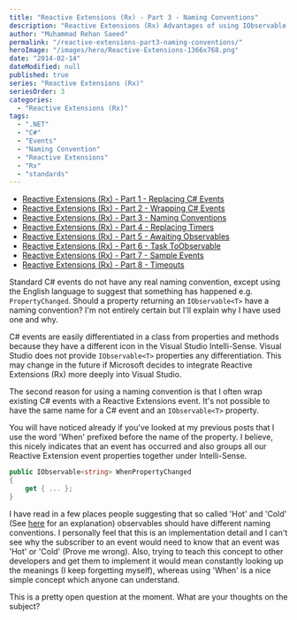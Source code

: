 ```yaml
---
title: "Reactive Extensions (Rx) - Part 3 - Naming Conventions"
description: "Reactive Extensions (Rx) Advantages of using IObservable property naming conventions and comparison between C# events."
author: "Muhammad Rehan Saeed"
permalink: "/reactive-extensions-part3-naming-conventions/"
heroImage: "/images/hero/Reactive-Extensions-1366x768.png"
date: "2014-02-14"
dateModified: null
published: true
series: "Reactive Extensions (Rx)"
seriesOrder: 3
categories:
  - "Reactive Extensions (Rx)"
tags:
  - ".NET"
  - "C#"
  - "Events"
  - "Naming Convention"
  - "Reactive Extensions"
  - "Rx"
  - "standards"
---
```


- [Reactive Extensions (Rx) - Part 1 - Replacing C# Events](/reactive-extensions-part1-replacing-events/)
- [Reactive Extensions (Rx) - Part 2 - Wrapping C# Events](/reactive-extensions-part2-wrapping-events/)
- [Reactive Extensions (Rx) - Part 3 - Naming Conventions](/reactive-extensions-part3-naming-conventions/)
- [Reactive Extensions (Rx) - Part 4 - Replacing Timers](/reactive-extensions-part4-replacing-timers/)
- [Reactive Extensions (Rx) - Part 5 - Awaiting Observables](/reactive-extensions-part4-awaiting-observables/)
- [Reactive Extensions (Rx) - Part 6 - Task ToObservable](/reactive-extensions-part6-task-toobservable/)
- [Reactive Extensions (Rx) - Part 7 - Sample Events](/reactive-extensions-part7-sample-events/)
- [Reactive Extensions (Rx) - Part 8 - Timeouts](/reactive-extensions-rx-part-8-timeouts/)

Standard C# events do not have any real naming convention, except using the English language to suggest that something has happened e.g. `PropertyChanged`. Should a property returning an `IObservable<T>` have a naming convention? I'm not entirely certain but I'll explain why I have used one and why.

C# events are easily differentiated in a class from properties and methods because they have a different icon in the Visual Studio Intelli-Sense. Visual Studio does not provide `IObservable<T>` properties any differentiation. This may change in the future if Microsoft decides to integrate Reactive Extensions (Rx) more deeply into Visual Studio.

The second reason for using a naming convention is that I often wrap existing C# events with a Reactive Extensions event. It's not possible to have the same name for a C# event and an `IObservable<T>` property.

You will have noticed already if you've looked at my previous posts that I use the word 'When' prefixed before the name of the property. I believe, this nicely indicates that an event has occurred and also groups all our Reactive Extension event properties together under Intelli-Sense.

```cs
public IObservable<string> WhenPropertyChanged
{
    get { ... };
}
```

I have read in a few places people suggesting that so called 'Hot' and 'Cold' (See [here](http://stackoverflow.com/questions/2521277/what-are-the-hot-and-cold-observables) for an explanation) observables should have different naming conventions. I personally feel that this is an implementation detail and I can't see why the subscriber to an event would need to know that an event was 'Hot' or 'Cold' (Prove me wrong). Also, trying to teach this concept to other developers and get them to implement it would mean constantly looking up the meanings (I keep forgetting myself), whereas using 'When' is a nice simple concept which anyone can understand.

This is a pretty open question at the moment. What are your thoughts on the subject?
